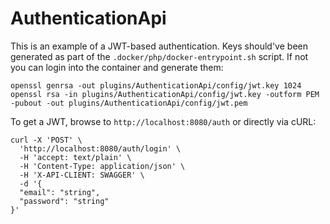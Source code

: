 # AuthenticationApi

This is an example of a JWT-based authentication. Keys should've been generated as part of the
`.docker/php/docker-entrypoint.sh` script. If not you can login into the container and generate them:

```console
openssl genrsa -out plugins/AuthenticationApi/config/jwt.key 1024
openssl rsa -in plugins/AuthenticationApi/config/jwt.key -outform PEM -pubout -out plugins/AuthenticationApi/config/jwt.pem
```

To get a JWT, browse to `http://localhost:8080/auth` or directly via cURL:

```console
curl -X 'POST' \
  'http://localhost:8080/auth/login' \
  -H 'accept: text/plain' \
  -H 'Content-Type: application/json' \
  -H 'X-API-CLIENT: SWAGGER' \
  -d '{
  "email": "string",
  "password": "string"
}'
```
